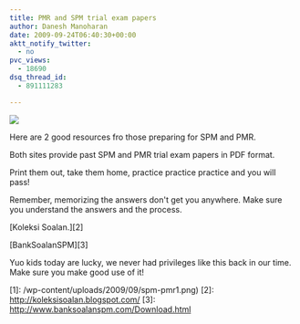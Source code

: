 ```yaml
---
title: PMR and SPM trial exam papers
author: Danesh Manoharan
date: 2009-09-24T06:40:30+00:00
aktt_notify_twitter:
  - no
pvc_views:
  - 18690
dsq_thread_id:
  - 891111283

---
```

![](/wp-content/uploads/2009/09/spm-pmr1-499x755.png)

Here are 2 good resources fro those preparing for SPM and PMR.

Both sites provide past SPM and PMR trial exam papers in PDF format.

Print them out, take them home, practice practice practice and you will pass!

Remember, memorizing the answers don't get you anywhere. Make sure you understand the answers and the process.

[Koleksi Soalan.][2]

[BankSoalanSPM][3]

Yuo kids today are lucky, we never had privileges like this back in our time. Make sure you make good use of it!

 [1]: /wp-content/uploads/2009/09/spm-pmr1.png)
 [2]: http://koleksisoalan.blogspot.com/
 [3]: http://www.banksoalanspm.com/Download.html